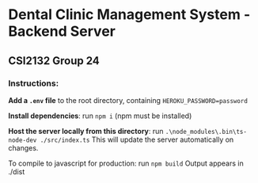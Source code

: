 # Dental Clinic Management System - Backend Server

## CSI2132 Group 24

### Instructions:

**Add a `.env` file** to the root directory, containing `HEROKU_PASSWORD=password`

**Install dependencies**: run `npm i` (npm must be installed)

**Host the server locally from this directory**: run `.\node_modules\.bin\ts-node-dev ./src/index.ts`
This will update the server automatically on changes.

To compile to javascript for production: run `npm build`
Output appears in ./dist
